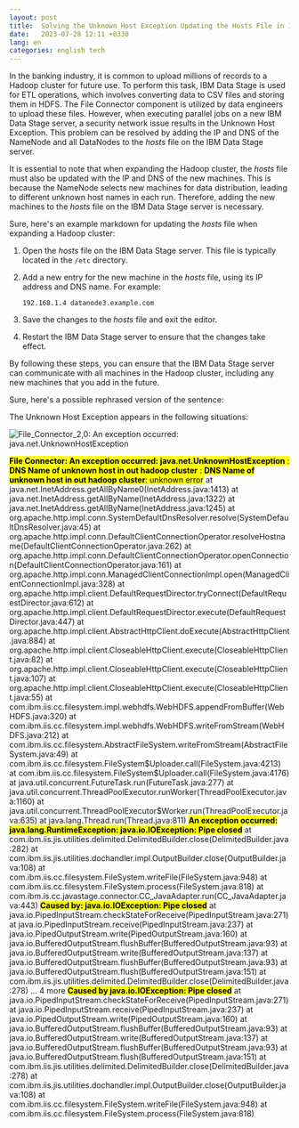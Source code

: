```yaml
---
layout: post
title:  Solving the Unknown Host Exception Updating the Hosts File in IBM Data Stage
date:   2023-07-28 12:11 +0330
lang: en
categories: english tech
---
```

In the banking industry, it is common to upload millions of records to a Hadoop cluster for future use. To perform this task, IBM Data Stage is used for ETL operations, which involves converting data to CSV files and storing them in HDFS. The File Connector component is utilized by data engineers to upload these files. However, when executing parallel jobs on a new IBM Data Stage server, a security network issue results in the Unknown Host Exception. This problem can be resolved by adding the IP and DNS of the NameNode and all DataNodes to the *hosts* file on the IBM Data Stage server.

It is essential to note that when expanding the Hadoop cluster, the *hosts* file must also be updated with the IP and DNS of the new machines. This is because the NameNode selects new machines for data distribution, leading to different unknown host names in each run. Therefore, adding the new machines to the *hosts* file on the IBM Data Stage server is necessary.


Sure, here's an example markdown for updating the *hosts* file when expanding a Hadoop cluster:

1. Open the *hosts* file on the IBM Data Stage server. This file is typically located in the `/etc` directory.

2. Add a new entry for the new machine in the *hosts* file, using its IP address and DNS name. For example:

   ```
   192.168.1.4 datanode3.example.com
   ```

3. Save the changes to the *hosts* file and exit the editor.

4. Restart the IBM Data Stage server to ensure that the changes take effect.

By following these steps, you can ensure that the IBM Data Stage server can communicate with all machines in the Hadoop cluster, including any new machines that you add in the future.

Sure, here's a possible rephrased version of the sentence:

The Unknown Host Exception appears in the following situations:

![File_Connector_2,0: An exception occurred: java.net.UnknownHostException]({{site.baseurl}}/docs/assets/images/ibm-data-stage-unknown-host-exception.jpg)

<mark>
<b>File Connector: An exception occurred: java.net.UnknownHostException</b> : <b>DNS Name of unknown host in out hadoop cluster</b> : <b>DNS Name of unknown host in out hadoop cluster</b>: unknown error</mark>
                at java.net.InetAddress.getAllByName0(InetAddress.java:1413)
                at java.net.InetAddress.getAllByName(InetAddress.java:1322)
                at java.net.InetAddress.getAllByName(InetAddress.java:1245)
                at org.apache.http.impl.conn.SystemDefaultDnsResolver.resolve(SystemDefaultDnsResolver.java:45)
                at org.apache.http.impl.conn.DefaultClientConnectionOperator.resolveHostname(DefaultClientConnectionOperator.java:262)
                at org.apache.http.impl.conn.DefaultClientConnectionOperator.openConnection(DefaultClientConnectionOperator.java:161)
                at org.apache.http.impl.conn.ManagedClientConnectionImpl.open(ManagedClientConnectionImpl.java:328)
                at org.apache.http.impl.client.DefaultRequestDirector.tryConnect(DefaultRequestDirector.java:612)
                at org.apache.http.impl.client.DefaultRequestDirector.execute(DefaultRequestDirector.java:447)
                at org.apache.http.impl.client.AbstractHttpClient.doExecute(AbstractHttpClient.java:884)
                at org.apache.http.impl.client.CloseableHttpClient.execute(CloseableHttpClient.java:82)
                at org.apache.http.impl.client.CloseableHttpClient.execute(CloseableHttpClient.java:107)
                at org.apache.http.impl.client.CloseableHttpClient.execute(CloseableHttpClient.java:55)
                at com.ibm.iis.cc.filesystem.impl.webhdfs.WebHDFS.appendFromBuffer(WebHDFS.java:320)
                at com.ibm.iis.cc.filesystem.impl.webhdfs.WebHDFS.writeFromStream(WebHDFS.java:212)
                at com.ibm.iis.cc.filesystem.AbstractFileSystem.writeFromStream(AbstractFileSystem.java:49)
                at com.ibm.iis.cc.filesystem.FileSystem$Uploader.call(FileSystem.java:4213)
                at com.ibm.iis.cc.filesystem.FileSystem$Uploader.call(FileSystem.java:4176)
                at java.util.concurrent.FutureTask.run(FutureTask.java:277)
                at java.util.concurrent.ThreadPoolExecutor.runWorker(ThreadPoolExecutor.java:1160)
                at java.util.concurrent.ThreadPoolExecutor$Worker.run(ThreadPoolExecutor.java:635)
                at java.lang.Thread.run(Thread.java:811)
<mark><b>An exception occurred: java.lang.RuntimeException: java.io.IOException: Pipe closed</b></mark>
                at com.ibm.iis.jis.utilities.delimited.DelimitedBuilder.close(DelimitedBuilder.java:282)
                at com.ibm.iis.jis.utilities.dochandler.impl.OutputBuilder.close(OutputBuilder.java:108)
                at com.ibm.iis.cc.filesystem.FileSystem.writeFile(FileSystem.java:948)
                at com.ibm.iis.cc.filesystem.FileSystem.process(FileSystem.java:818)
                at com.ibm.is.cc.javastage.connector.CC_JavaAdapter.run(CC_JavaAdapter.java:443)
<mark><b>Caused by: java.io.IOException: Pipe closed</b></mark>
                at java.io.PipedInputStream.checkStateForReceive(PipedInputStream.java:271)
                at java.io.PipedInputStream.receive(PipedInputStream.java:237)
                at java.io.PipedOutputStream.write(PipedOutputStream.java:160)
                at java.io.BufferedOutputStream.flushBuffer(BufferedOutputStream.java:93)
                at java.io.BufferedOutputStream.write(BufferedOutputStream.java:137)
                at java.io.BufferedOutputStream.flushBuffer(BufferedOutputStream.java:93)
                at java.io.BufferedOutputStream.flush(BufferedOutputStream.java:151)
                at com.ibm.iis.jis.utilities.delimited.DelimitedBuilder.close(DelimitedBuilder.java:278)
                ... 4 more
<mark><b>Caused by java.io.IOException: Pipe closed</b></mark>
                at java.io.PipedInputStream.checkStateForReceive(PipedInputStream.java:271)
                at java.io.PipedInputStream.receive(PipedInputStream.java:237)
                at java.io.PipedOutputStream.write(PipedOutputStream.java:160)
                at java.io.BufferedOutputStream.flushBuffer(BufferedOutputStream.java:93)
                at java.io.BufferedOutputStream.write(BufferedOutputStream.java:137)
                at java.io.BufferedOutputStream.flushBuffer(BufferedOutputStream.java:93)
                at java.io.BufferedOutputStream.flush(BufferedOutputStream.java:151)
                at com.ibm.iis.jis.utilities.delimited.DelimitedBuilder.close(DelimitedBuilder.java:278)
                at com.ibm.iis.jis.utilities.dochandler.impl.OutputBuilder.close(OutputBuilder.java:108)
                at com.ibm.iis.cc.filesystem.FileSystem.writeFile(FileSystem.java:948)
                at com.ibm.iis.cc.filesystem.FileSystem.process(FileSystem.java:818)

